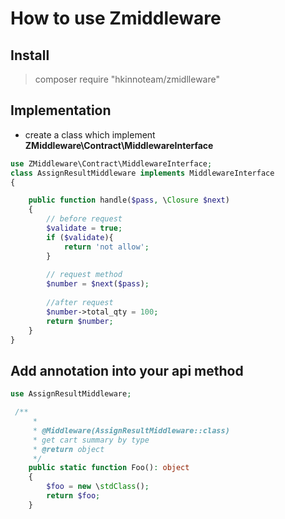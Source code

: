 # How to use Zmiddleware  

## Install  
> composer require "hkinnoteam/zmidlleware"  

## Implementation
* create a class which implement **ZMiddleware\Contract\MiddlewareInterface**
```php
use ZMiddleware\Contract\MiddlewareInterface;
class AssignResultMiddleware implements MiddlewareInterface
{

    public function handle($pass, \Closure $next)
    {
        // before request
        $validate = true;
        if ($validate){
            return 'not allow';
        }
        
        // request method
        $number = $next($pass);
        
        //after request
        $number->total_qty = 100;
        return $number;
    }
}
```
## Add annotation into your api method
```php
use AssignResultMiddleware;

 /**
     *
     * @Middleware(AssignResultMiddleware::class)
     * get cart summary by type
     * @return object
     */
    public static function Foo(): object
    {
        $foo = new \stdClass();
        return $foo;
    }
```